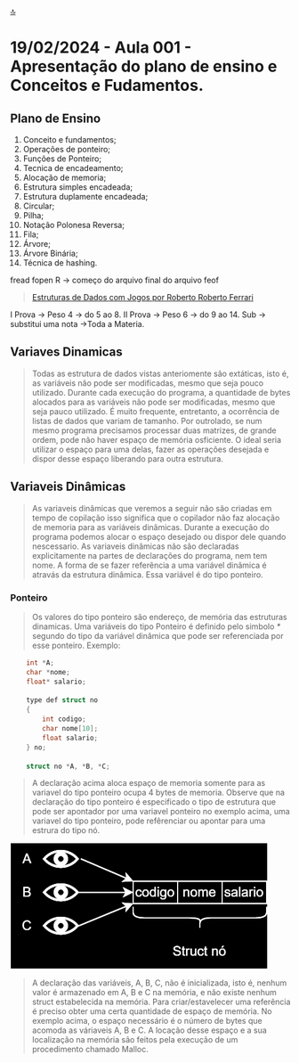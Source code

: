 [🔝](../README.md)

# 19/02/2024 - Aula 001 - Apresentação do plano de ensino e Conceitos e Fudamentos.

## Plano de Ensino

1. Conceito e fundamentos;
2. Operações de ponteiro;
3. Funções de Ponteiro;
4. Tecnica de encadeamento;
5. Alocação de memoria;
6. Estrutura simples encadeada;
7. Estrutura duplamente encadeada;
8. Circular;
9. Pilha;
10. Notação Polonesa Reversa;
11. Fila;
12. Árvore;
13. Árvore Binária;
14. Técnica de hashing.

fread
fopen
    R -> começo do arquivo
final do arquivo feof

> [Estruturas de Dados com Jogos por Roberto Roberto Ferrari](https://www.amazon.com.br/Estruturas-Dados-Jogos-Roberto-Ferrari/dp/8535278044)

I Prova -> Peso 4 -> do 5 ao 8.
II Prova -> Peso 6 -> do 9 ao 14.
Sub -> substitui uma nota ->Toda a Materia.

## Variaves Dinamicas

> Todas as estrutura de dados vistas anteriomente são extáticas, isto é, as variáveis não pode ser modificadas, mesmo que seja pouco utilizado.
> Durante cada execução do programa, a quantidade de bytes alocados para as variáveis não pode ser modificadas, mesmo que seja pauco utilizado.
> É muito frequente, entretanto, a ocorrência de listas de dados que variam de tamanho.
> Por outrolado, se num mesmo programa precisamos processar duas matrizes, de grande ordem, pode não haver espaço de memória  osficiente.
> O ideal seria utilizar o espaço para uma delas, fazer as operações desejada e dispor desse espaço liberando para outra estrutura.

## Variaveis Dinâmicas

> As variaveis dinâmicas que veremos a seguir não são criadas em tempo de copilação isso significa que o copilador não faz alocação de memoria para as variáveis dinâmicas.
> Durante a execução do programa podemos alocar o espaço desejado ou dispor dele quando nescessario.
> As variaveis dinâmicas não são declaradas explicitamente na partes de declarações do programa, nem tem nome.
> A forma de se fazer referência a uma variável dinâmica é atravás da estrutura dinâmica. Essa variável é do tipo ponteiro.

### Ponteiro

> Os valores do tipo ponteiro são endereço, de memória das estruturas dinamicas.
> Uma variáveis do tipo Ponteiro é definido pelo simbolo *\** segundo do tipo da variável dinâmica que pode ser referenciada por esse ponteiro.
> Exemplo:

```C
    int *A;
    char *nome;
    float* salario;

    type def struct no
    {
        int codigo;
        char nome[10];
        float salario;
    } no;

    struct no *A, *B, *C;
```

> A declaração acima aloca espaço de memoria somente para as variavel do tipo ponteiro ocupa 4 bytes de memoria.
> Observe que na declaração do tipo ponteiro é especificado o tipo de estrutura que pode ser apontador por uma variavel ponteiro no exemplo acima, uma variavel do tipo ponteiro, pode refêrenciar ou apontar para uma estrura do tipo nó.

![Esquema da declaração](esquema-declaracao.svg)

> A declaração das variáveis, A, B, C, não é inicializada, isto é, nenhum valor é armazenado em A, B e C na memória, e não existe nenhum struct estabelecida na memória.
> Para criar/estavelecer uma referência é preciso obter uma certa quantidade de espaço de memória.
> No exemplo acima, o espaço necessário é o número de bytes que acomoda as váriaveis A, B e C.
> A locação desse espaço e a sua localização na memória são feitos pela execução de um procedimento chamado Malloc.